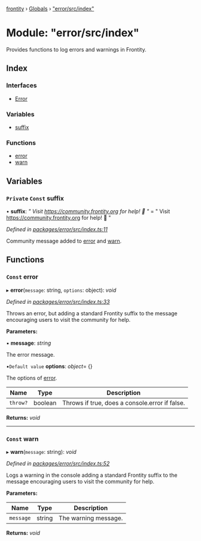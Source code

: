 [frontity](../README.md) › [Globals](../globals.md) › ["error/src/index"](_error_src_index_.md)

# Module: "error/src/index"

Provides functions to log errors and warnings in Frontity.

## Index

### Interfaces

* [Error](../interfaces/_error_src_index_.error.md)

### Variables

* [suffix](_error_src_index_.md#private-const-suffix)

### Functions

* [error](_error_src_index_.md#const-error)
* [warn](_error_src_index_.md#const-warn)

## Variables

### `Private` `Const` suffix

• **suffix**: *"
Visit https://community.frontity.org for help! 🙂
"* = "
Visit https://community.frontity.org for help! 🙂
"

*Defined in [packages/error/src/index.ts:11](https://github.com/frontity/frontity/blob/eb6bfe49/packages/error/src/index.ts#L11)*

Community message added to [error](_error_src_index_.md#const-error) and [warn](_error_src_index_.md#const-warn).

## Functions

### `Const` error

▸ **error**(`message`: string, `options`: object): *void*

*Defined in [packages/error/src/index.ts:33](https://github.com/frontity/frontity/blob/eb6bfe49/packages/error/src/index.ts#L33)*

Throws an error, but adding a standard Frontity suffix to the message
encouraging users to visit the community for help.

**Parameters:**

▪ **message**: *string*

The error message.

▪`Default value`  **options**: *object*= {}

The options of [error](_error_src_index_.md#const-error).

Name | Type | Description |
------ | ------ | ------ |
`throw?` | boolean | Throws if true, does a console.error if false. |

**Returns:** *void*

___

### `Const` warn

▸ **warn**(`message`: string): *void*

*Defined in [packages/error/src/index.ts:52](https://github.com/frontity/frontity/blob/eb6bfe49/packages/error/src/index.ts#L52)*

Logs a warning in the console adding a standard Frontity suffix to the
message encouraging users to visit the community for help.

**Parameters:**

Name | Type | Description |
------ | ------ | ------ |
`message` | string | The warning message.  |

**Returns:** *void*
